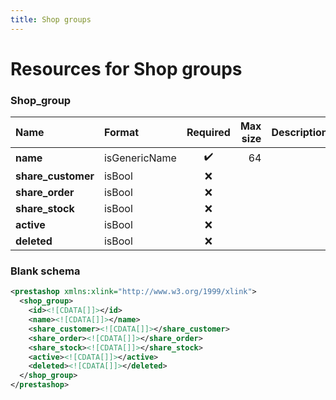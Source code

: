 ```yaml
---
title: Shop groups
---
```


# Resources for Shop groups

### Shop_group

|        Name        |    Format     | Required | Max size | Description |
| :----------------- | :------------ | :------: | -------: | :---------- |
| **name**           | isGenericName | ✔️       | 64       |             |
| **share_customer** | isBool        | ❌        |          |             |
| **share_order**    | isBool        | ❌        |          |             |
| **share_stock**    | isBool        | ❌        |          |             |
| **active**         | isBool        | ❌        |          |             |
| **deleted**        | isBool        | ❌        |          |             |


### Blank schema

```xml
<prestashop xmlns:xlink="http://www.w3.org/1999/xlink">
  <shop_group>
    <id><![CDATA[]]></id>
    <name><![CDATA[]]></name>
    <share_customer><![CDATA[]]></share_customer>
    <share_order><![CDATA[]]></share_order>
    <share_stock><![CDATA[]]></share_stock>
    <active><![CDATA[]]></active>
    <deleted><![CDATA[]]></deleted>
  </shop_group>
</prestashop>
```

